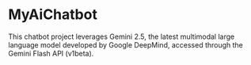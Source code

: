 # MyAiChatbot
This chatbot project leverages Gemini 2.5, the latest multimodal large language model developed by Google DeepMind, accessed through the Gemini Flash API (v1beta).
